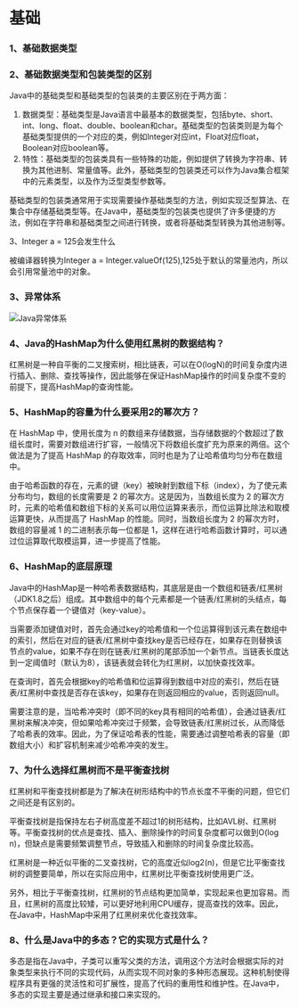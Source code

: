 # 基础

### 1、基础数据类型

### 2、基础数据类型和包装类型的区别

Java中的基础类型和基础类型的包装类的主要区别在于两方面：

1. 数据类型：基础类型是Java语言中最基本的数据类型，包括byte、short、int、long、float、double、boolean和char。基础类型的包装类则是为每个基础类型提供的一个对应的类，例如Integer对应int，Float对应float，Boolean对应boolean等。
2. 特性：基础类型的包装类具有一些特殊的功能，例如提供了转换为字符串、转换为其他进制、常量值等。此外，基础类型的包装类还可以作为Java集合框架中的元素类型，以及作为泛型类型参数等。

基础类型的包装类通常用于实现需要操作基础类型的方法，例如实现泛型算法、在集合中存储基础类型等。在Java中，基础类型的包装类也提供了许多便捷的方法，例如在字符串和基础类型之间进行转换，或者将基础类型转换为其他进制等。

3、Integer a = 125会发生什么

被编译器转换为Integer a = Integer.valueOf(125),125处于默认的常量池内，所以会引用常量池中的对象。

### 3、异常体系

![Java异常体系](https://pdai.tech/images/java/java-basic-exception-1.png)



### 4、Java的HashMap为什么使用红黑树的数据结构？

红黑树是一种自平衡的二叉搜索树，相比链表，可以在O(logN)的时间复杂度内进行插入、删除、查找等操作，因此能够在保证HashMap操作的时间复杂度不变的前提下，提高HashMap的查询性能。

### 5、HashMap的容量为什么要采用2的幂次方？

在 HashMap 中，使用长度为 n 的数组来存储数据，当存储数据的个数超过了数组长度时，需要对数组进行扩容，一般情况下将数组长度扩充为原来的两倍。这个做法是为了提高 HashMap 的存取效率，同时也是为了让哈希值均匀分布在数组中。

由于哈希函数的存在，元素的键（key）被映射到数组下标（index），为了使元素分布均匀，数组的长度需要是 2 的幂次方。这是因为，当数组长度为 2 的幂次方时，元素的哈希值和数组下标的关系可以用位运算来表示，而位运算比除法和取模运算更快，从而提高了 HashMap 的性能。同时，当数组长度为 2 的幂次方时，数组的容量减 1 的二进制表示每一位都是 1，这样在进行哈希函数计算时，可以通过位运算取代取模运算，进一步提高了性能。

### 6、HashMap的底层原理

Java中的HashMap是一种哈希表数据结构，其底层是由一个数组和链表/红黑树（JDK1.8之后）组成。其中数组中的每个元素都是一个链表/红黑树的头结点，每个节点保存着一个键值对（key-value）。

当需要添加键值对时，首先会通过key的哈希值和一个位运算得到该元素在数组中的索引，然后在对应的链表/红黑树中查找key是否已经存在，如果存在则替换该节点的value，如果不存在则在链表/红黑树的尾部添加一个新节点。当链表长度达到一定阈值时（默认为8），该链表就会转化为红黑树，以加快查找效率。

在查询时，首先会根据key的哈希值和位运算得到数组中对应的索引，然后在链表/红黑树中查找是否存在该key，如果存在则返回相应的value，否则返回null。

需要注意的是，当哈希冲突时（即不同的key具有相同的哈希值），会通过链表/红黑树来解决冲突，但如果哈希冲突过于频繁，会导致链表/红黑树过长，从而降低了哈希表的效率。因此，为了保证哈希表的性能，需要通过调整哈希表的容量（即数组大小）和扩容机制来减少哈希冲突的发生。

### 7、为什么选择红黑树而不是平衡查找树

红黑树和平衡查找树都是为了解决在树形结构中的节点长度不平衡的问题，但它们之间还是有区别的。

平衡查找树是指保持左右子树高度差不超过1的树形结构，比如AVL树、红黑树等。平衡查找树的优点是查找、插入、删除操作的时间复杂度都可以做到O(log n)，但缺点是需要频繁调整节点，导致插入和删除的时间复杂度比较高。

红黑树是一种近似平衡的二叉查找树，它的高度近似log2(n)，但是它比平衡查找树的调整要简单，所以在实际应用中，红黑树比平衡查找树使用更广泛。

另外，相比于平衡查找树，红黑树的节点结构更加简单，实现起来也更加容易。而且，红黑树的高度比较矮，可以更好地利用CPU缓存，提高查找的效率。因此，在Java中，HashMap中采用了红黑树来优化查找效率。

### 8、什么是Java中的多态？它的实现方式是什么？

多态是指在Java中，子类可以重写父类的方法，调用这个方法时会根据实际的对象类型来执行不同的实现代码，从而实现不同对象的多种形态展现。这种机制使得程序具有更强的灵活性和可扩展性，提高了代码的重用性和维护性。在Java中，多态的实现主要是通过继承和接口来实现的。